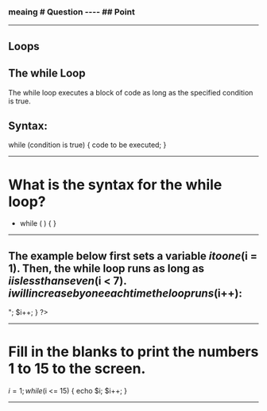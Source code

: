 ### meaing # Question ---- ## Point

---------------------------------------------------------
## Loops

## The while Loop

The while loop executes a block of code as long as the specified condition is true.

## Syntax:

while (condition is true) {
   code to be executed;
}

---------------------------------------------------------
# What is the syntax for the while loop?
- while ( ) { }

---------------------------------------------------------
## The example below first sets a variable $i to one ($i = 1). Then, the while loop runs as long as $i is less than seven ($i < 7). $i will increase by one each time the loop runs ($i++):

<?php
    $i = 1;
    while ($i < 7) {
        echo "The value is $i <br />";
        $i++;
    }
?>

---------------------------------------------------------
# Fill in the blanks to print the numbers 1 to 15 to the screen.
$i = 1;
while($i <= 15)   {
    echo $i;
    $i++;
}

---------------------------------------------------------